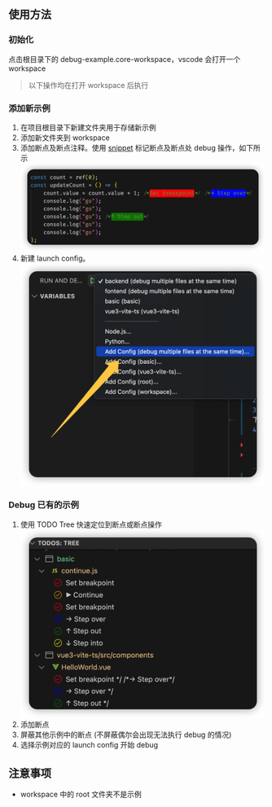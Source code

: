 ## 使用方法

### 初始化

点击根目录下的 debug-example.core-workspace，vscode 会打开一个 workspace

> 以下操作均在打开 workspace 后执行

### 添加新示例

1. 在项目根目录下新建文件夹用于存储新示例
2. 添加新文件夹到 workspace
3. 添加断点及断点注释。使用 [snippet](basic/.vscode/basic.code-snippets) 标记断点及断点处 debug 操作，如下所示![](docs/images/c8850efa28aa136b82ef65289c325d1a1d2e0a76754ea296c049d436b3e2fdf0.png)
4. 新建 launch config。![](./docs/images/2022-08-15-19-42-56.png)

### Debug 已有的示例

1. 使用 TODO Tree 快速定位到断点或断点操作 ![](./docs/images/2022-08-15-19-45-55.png)
2. 添加断点
3. 屏蔽其他示例中的断点 (不屏蔽偶尔会出现无法执行 debug 的情况)
4. 选择示例对应的 launch config 开始 debug

## 注意事项

-   workspace 中的 root 文件夹不是示例
